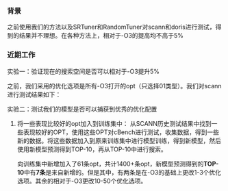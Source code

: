 ### 背景
之前使用我们的方法以及SRTuner和RandomTuner对scann和doris进行测试，得到的结果并不理想。在各种方法上，相对于-O3的提高均不高于5%

### 近期工作
实验一：验证现在的搜索空间是否可以相对于-O3提升5%

之前，我们采用的优化选项是所有-O3打开的opt（只选择01类型）。我们对scann进行测试结果如下：


实验二：测试我们的模型是否可以捕获到优秀的优化配置

1. 将一些表现比较好的opt加入到训练集中：
	从SCANN历史测试结果中找到一些表现较好的OPT，使用这些OPT对cBench进行测试，收集数据，得到一些新的数据。将这些数据加入到原来训练集中进行模型训练，得到新模型，然后使用新模型预测得到TOP-10，再从TOP-10中进行搜索。

	向训练集中新增加入了61条opt，共计1400+条opt，新模型预测得到的**TOP-10**中有**7条**是来自新增的。但是其中，有两条是在-O3的基础上更改1-3个优化选项。其余的相对于-O3更改10-50个优化选项。

